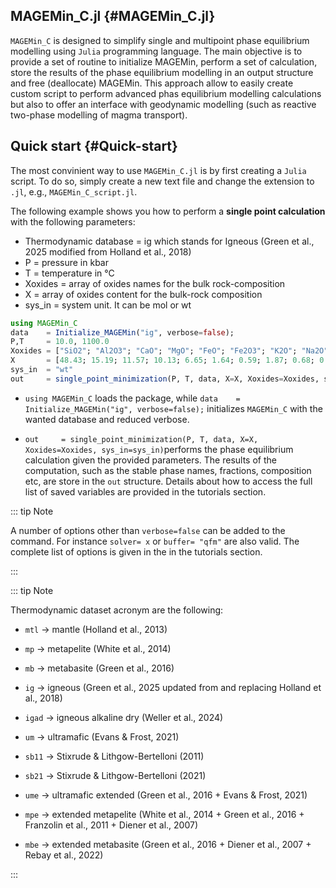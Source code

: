 
## MAGEMin_C.jl {#MAGEMin_C.jl}

`MAGEMin_C` is designed to simplify single and multipoint phase equilibrium modelling using `Julia` programming language. The main objective is to provide a set of routine to initialize MAGEMin, perform a set of calculation, store the results of the phase equilibrium modelling in an output structure and free (deallocate) MAGEMin. This approach allow to easily create custom script to perform advanced phas equilibrium modelling calculations but also to offer an interface with geodynamic modelling (such as reactive two-phase modelling of magma transport).

## Quick start {#Quick-start}

The most convinient way to use `MAGEMin_C.jl` is by first creating a `Julia` script. To do so, simply create a new text file and change the extension to `.jl`, e.g., `MAGEMin_C_script.jl`.

The following example shows you how to perform a **single point calculation** with the following parameters:
<ul>
    <li>Thermodynamic database = ig which stands for Igneous (Green et al., 2025 modified from Holland et al., 2018)</li>
    <li>P = pressure in kbar</li>
    <li>T = temperature in °C</li>
    <li>Xoxides = array of oxides names for the bulk rock-composition</li>
    <li>X = array of oxides content for the bulk-rock composition </li>
    <li>sys_in = system unit. It can be mol or wt</li>
</ul>


```julia
using MAGEMin_C
data    = Initialize_MAGEMin("ig", verbose=false);
P,T     = 10.0, 1100.0
Xoxides = ["SiO2"; "Al2O3"; "CaO"; "MgO"; "FeO"; "Fe2O3"; "K2O"; "Na2O"; "TiO2"; "Cr2O3"; "H2O"];
X       = [48.43; 15.19; 11.57; 10.13; 6.65; 1.64; 0.59; 1.87; 0.68; 0.0; 3.0];
sys_in  = "wt"
out     = single_point_minimization(P, T, data, X=X, Xoxides=Xoxides, sys_in=sys_in)
```

- `using MAGEMin_C` loads the package, while `data    = Initialize_MAGEMin("ig", verbose=false);` initializes `MAGEMin_C` with the wanted database and reduced verbose.
  
- `out     = single_point_minimization(P, T, data, X=X, Xoxides=Xoxides, sys_in=sys_in)`performs the phase equilibrium calculation given the provided parameters. The results of the computation, such as the stable phase names, fractions, composition etc, are store in the `out` structure. Details about how to access the full list of saved variables are provided in the tutorials section.
  

::: tip Note

A number of options other than `verbose=false` can be added to the command. For instance `solver= x` or `buffer= "qfm"` are also valid. The complete list of options is given in the in the tutorials section.

:::

::: tip Note

Thermodynamic dataset acronym are the following:
- `mtl` -&gt; mantle (Holland et al., 2013)
  
- `mp` -&gt; metapelite (White et al., 2014)
  
- `mb` -&gt; metabasite (Green et al., 2016)
  
- `ig` -&gt; igneous (Green et al., 2025 updated from and replacing Holland et al., 2018)
  
- `igad` -&gt; igneous alkaline dry (Weller et al., 2024)
  
- `um` -&gt; ultramafic (Evans &amp; Frost, 2021)
  
- `sb11` -&gt; Stixrude &amp; Lithgow-Bertelloni (2011)
  
- `sb21` -&gt; Stixrude &amp; Lithgow-Bertelloni (2021)
  
- `ume` -&gt; ultramafic extended (Green et al., 2016 + Evans &amp; Frost, 2021)
  
- `mpe` -&gt; extended metapelite (White et al., 2014 + Green et al., 2016 + Franzolin et al., 2011 + Diener et al., 2007)
  
- `mbe` -&gt; extended metabasite (Green et al., 2016 + Diener et al., 2007 + Rebay et al., 2022)
  

:::
